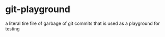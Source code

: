 # git-playground
a literal tire fire of garbage of git commits that is used as a playground for testing
